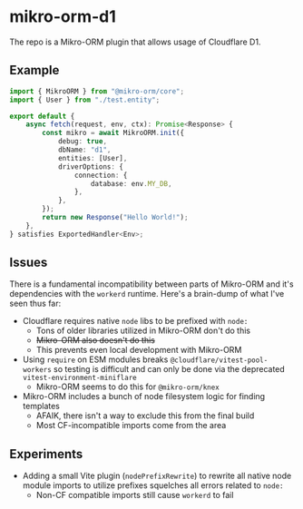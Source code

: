 # mikro-orm-d1

The repo is a Mikro-ORM plugin that allows usage of Cloudflare D1.

## Example

```ts
import { MikroORM } from "@mikro-orm/core";
import { User } from "./test.entity";

export default {
	async fetch(request, env, ctx): Promise<Response> {
		const mikro = await MikroORM.init({
			debug: true,
			dbName: "d1",
			entities: [User],
			driverOptions: {
				connection: {
					database: env.MY_DB,
				},
			},
		});
		return new Response("Hello World!");
	},
} satisfies ExportedHandler<Env>;
```

## Issues

There is a fundamental incompatibility between parts of Mikro-ORM and it's dependencies with the `workerd` runtime. Here's a brain-dump of what I've seen thus far:

- Cloudflare requires native `node` libs to be prefixed with `node:`
  - Tons of older libraries utilized in Mikro-ORM don't do this
  - ~~Mikro-ORM also doesn't do this~~
  - This prevents even local development with Mikro-ORM
- Using `require` on ESM modules breaks `@cloudflare/vitest-pool-workers` so testing is difficult and can only be done via the deprecated `vitest-environment-miniflare`
  - Mikro-ORM seems to do this for `@mikro-orm/knex`
- Mikro-ORM includes a bunch of node filesystem logic for finding templates
  - AFAIK, there isn't a way to exclude this from the final build
  - Most CF-incompatible imports come from the area

## Experiments

- Adding a small Vite plugin (`nodePrefixRewrite`) to rewrite all native node module imports to utilize prefixes squelches all errors related to `node:`
  - Non-CF compatible imports still cause `workerd` to fail
